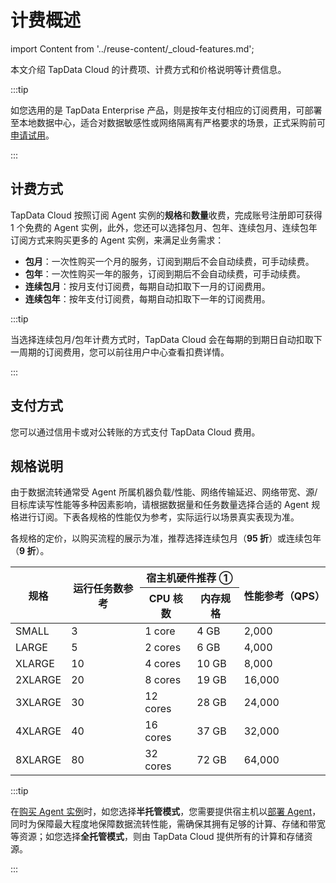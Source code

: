 # 计费概述

import Content from '../reuse-content/_cloud-features.md';

<Content />

本文介绍 TapData Cloud 的计费项、计费方式和价格说明等计费信息。

:::tip

如您选用的是 TapData Enterprise 产品，则是按年支付相应的订阅费用，可部署至本地数据中心，适合对数据敏感性或网络隔离有严格要求的场景，正式采购前可[申请试用](https://tapdata.net/tapdata-on-prem/demo.html)‍。

:::

## 计费方式

TapData Cloud 按照订阅 Agent 实例的**规格**和**数量**收费，完成账号注册即可获得 1 个免费的 Agent 实例，此外，您还可以选择包月、包年、连续包月、连续包年订阅方式来购买更多的 Agent 实例，来满足业务需求：

- **包月**：一次性购买一个月的服务，订阅到期后不会自动续费，可手动续费。
- **包年**：一次性购买一年的服务，订阅到期后不会自动续费，可手动续费。
- **连续包月**：按月支付订阅费，每期自动扣取下一月的订阅费用。
- **连续包年**：按年支付订阅费，每期自动扣取下一年的订阅费用。

:::tip

当选择连续包月/包年计费方式时，TapData Cloud 会在每期的到期日自动扣取下一周期的订阅费用，您可以前往用户中心查看扣费详情。

:::

## 支付方式

您可以通过信用卡或对公转账的方式支付 TapData Cloud 费用。




## <span id="spec-info">规格说明</span>

由于数据流转通常受 Agent 所属机器负载/性能、网络传输延迟、网络带宽、源/目标库读写性能等多种因素影响，请根据数据量和任务数量选择合适的 Agent 规格进行订阅。下表各规格的性能仅为参考，实际运行以场景真实表现为准。

各规格的定价，以购买流程的展示为准，推荐选择连续包月（**95 折**）或连续包年（**9 折**）。

<table>
<thead>
  <tr>
    <th rowspan="2">规格</th>
    <th rowspan="2">运行任务数参考</th>
    <th colspan="2">宿主机硬件推荐 ①</th>
    <th rowspan="2">性能参考（QPS）</th>
  </tr>
  <tr>
    <th>CPU 核数</th>
    <th>内存规格</th>
  </tr>
</thead>
<tbody>
  <tr>
    <td>SMALL</td>
    <td>3</td>
    <td>1 core</td>
    <td>4 GB</td>
    <td>2,000</td>
  </tr>
  <tr>
    <td>LARGE</td>
    <td>5</td>
    <td>2 cores</td>
    <td>6 GB</td>
    <td>4,000</td>
  </tr>
  <tr>
    <td>XLARGE</td>
    <td>10</td>
    <td>4 cores</td>
    <td>10 GB</td>
    <td>8,000</td>
  </tr>
  <tr>
    <td>2XLARGE</td>
    <td>20</td>
    <td>8 cores</td>
    <td>19 GB</td>
    <td>16,000</td>
  </tr>
  <tr>
    <td>3XLARGE</td>
    <td>30</td>
    <td>12 cores</td>
    <td>28 GB</td>
    <td>24,000</td>
  </tr>
  <tr>
    <td>4XLARGE</td>
    <td>40</td>
    <td>16 cores</td>
    <td>37 GB</td>
    <td>32,000</td>
  </tr>
  <tr>
    <td>8XLARGE</td>
    <td>80</td>
    <td>32 cores</td>
    <td>72 GB</td>
    <td>64,000</td>
  </tr>
</tbody>
</table>


:::tip

在[购买 Agent 实例](purchase.md)时，如您选择**半托管模式**，您需要提供宿主机以[部署 Agent](../quick-start/install/install-tapdata-agent/README.md)，同时为保障最大程度地保障数据流转性能，需确保其拥有足够的计算、存储和带宽等资源；如您选择**全托管模式**，则由 TapData Cloud 提供所有的计算和存储资源。

:::

